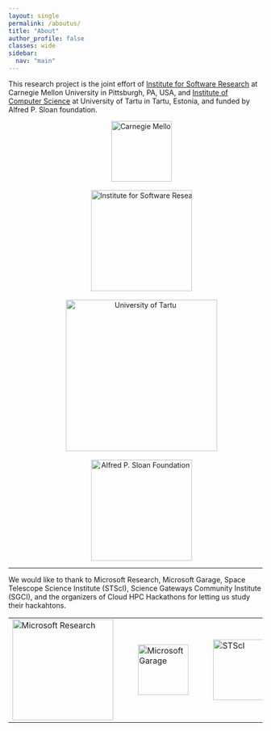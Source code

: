 ```yaml
---
layout: single
permalink: /aboutus/
title: "About"
author_profile: false
classes: wide
sidebar:
  nav: "main"
---
```

<style>
  .ul-1 {
      white-space: nowrap;
      list-style-type: none;
  }
  .li-1 {
    display: inline-block;
  }
</style>
<!-- Based on our empirical study of 14 hackathons including:
- a large-scale corporate hackathon by Microsoft,
- events hosted by universities, and
- events hosted by scientific communities including three hack days at STScI, <br>
we provide a "<strong>hackathon planning kit</strong>" for different types of hackathons as well as other resources which we think are useful for hackathon planning.
<br>

<hr> -->
This research project is the joint effort of [Institute for Software Research][1] at Carnegie Mellon University in Pittsburgh, PA, USA, and [Institute of Computer Science][2] at University of Tartu in Tartu, Estonia, and funded by Alfred P. Sloan foundation.
<div style="text-align: center;">
<ul class="ul-1">
    <li class="li-1"><img src="/hackathon-planning-kit/images/cmu.jpg" alt="Carnegie Mellon University" style="width: 120px; height: auto;"></li>
    <li>&nbsp;&nbsp;</li>
    <li class="li-1"><img src="/hackathon-planning-kit/images/isr.jpg" alt="Institute for Software Research" style="width: 200px; height: auto;"></li>
    <li>&nbsp;&nbsp;</li>
    <li class="li-1"><img src="/hackathon-planning-kit/images/tartu.png" alt="University of Tartu" style="width: 300px; height: auto"></li>
    <li>&nbsp;&nbsp;</li>
    <li class="li-1"><img src="/hackathon-planning-kit/images/sloan.png" alt="Alfred P. Sloan Foundation" style="width: 200px; height: auto;"></li>
</ul>
</div>

<hr>
<p>We would like to thank to Microsoft Research, Microsoft Garage, Space Telescope Science Institute (STScI), Science Gateways Community Institute (SGCI), and the organizers of Cloud HPC Hackathons for letting us study their hackahtons.</p>
<div style="text-align: center;">
<table style="width: 100%;">
  <tr style="width: 100%;">
    <td><img src="/hackathon-planning-kit/images/msft-research.jpg" alt="Microsoft Research" style="width:200px;height:auto;"></td>
    <td>&nbsp;&nbsp;&nbsp;&nbsp;</td>
    <td><img src="/hackathon-planning-kit/images/msft-garage.jpg" alt="Microsoft Garage" style="width:100px;height:auto;"></td>
    <td>&nbsp;&nbsp;&nbsp;&nbsp;</td>
    <td><img src="/hackathon-planning-kit/images/stsci.jpg" alt="STScI" style="width:120px;height:auto;"></td>
    <td>&nbsp;&nbsp;&nbsp;&nbsp;</td>
    <td><img src="/hackathon-planning-kit/images/sgci.jpg" alt="SGCI" style="width:120px;height:auto;"></td>
  </tr>
</table>
</div>

[1]:  https://www.isri.cmu.edu/
[2]:  https://www.cs.ut.ee/en
